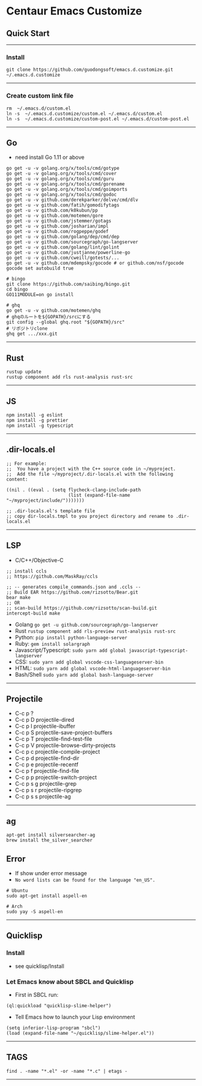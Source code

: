 # Centaur Emacs Customize #

## Quick Start ##

-------------------------------------------------------------------------------

### Install ###
```
git clone https://github.com/guodongsoft/emacs.d.customize.git ~/.emacs.d.customize
```
-------------------------------------------------------------------------------

### Create custom link file ###
```
rm  ~/.emacs.d/custom.el
ln -s  ~/.emacs.d.customize/custom.el ~/.emacs.d/custom.el
ln -s  ~/.emacs.d.customize/custom-post.el ~/.emacs.d/custom-post.el
```

-------------------------------------------------------------------------------

## Go ##

- need install Go 1.11 or above

``` shell
go get -u -v golang.org/x/tools/cmd/gotype
go get -u -v golang.org/x/tools/cmd/cover
go get -u -v golang.org/x/tools/cmd/guru
go get -u -v golang.org/x/tools/cmd/gorename
go get -u -v golang.org/x/tools/cmd/goimports
go get -u -v golang.org/x/tools/cmd/godoc
go get -u -v github.com/derekparker/delve/cmd/dlv
go get -u -v github.com/fatih/gomodifytags
go get -u -v github.com/k0kubun/pp
go get -u -v github.com/motemen/gore
go get -u -v github.com/jstemmer/gotags
go get -u -v github.com/josharian/impl
go get -u -v github.com/rogpeppe/godef
go get -u -v github.com/golang/dep/cmd/dep
go get -u -v github.com/sourcegraph/go-langserver
go get -u -v github.com/golang/lint/golint
go get -u -v github.com/justjanne/powerline-go
go get -u -v github.com/cweill/gotests/...
go get -u -v github.com/mdempsky/gocode # or github.com/nsf/gocode
gocode set autobuild true

# bingo
git clone https://github.com/saibing/bingo.git
cd bingo
GO111MODULE=on go install

# ghq
go get -u -v github.com/motemen/ghq
# ghqのルートを${GOPATH}/srcにする
git config --global ghq.root "${GOPATH}/src"
# リポジトリclone
ghq get .../xxx.git
```

-------------------------------------------------------------------------------

## Rust ##

``` shell
rustup update
rustup component add rls rust-analysis rust-src
```

-------------------------------------------------------------------------------

## JS ##

``` shell
npm install -g eslint 
npm install -g prettier
npm install -g typescript
```

-------------------------------------------------------------------------------

## .dir-locals.el ##

``` emacs-lisp
;; For example:
;;  You have a project with the C++ source code in ~/myproject.
;;  Add the file ~/myproject/.dir-locals.el with the following content:

((nil . ((eval . (setq flycheck-clang-include-path
                       (list (expand-file-name "~/myproject/include/")))))))

;; .dir-locals.el's template file
;; copy dir-locals.tmpl to you project directory and rename to .dir-locals.el                       
```

-------------------------------------------------------------------------------

## LSP ##

- C/C++/Objective-C
``` shell
;; install ccls
;; https://github.com/MaskRay/ccls

;; -- generates compile_commands.json and .ccls --
;; Build EAR https://github.com/rizsotto/Bear.git
bear make
;; OR
;; scan-build https://github.com/rizsotto/scan-build.git
intercept-build make
```
- Golang `go get -u github.com/sourcegraph/go-langserver`
- Rust `rustup component add rls-preview rust-analysis rust-src`
- Python: `pip install python-language-server`
- Ruby:  `gem install solargraph`
- Javascript/Typescript: `sudo yarn add global javascript-typescript-langserver`
- CSS: `sudo yarn add global vscode-css-languageserver-bin`
- HTML: `sudo yarn add global vscode-html-languageserver-bin`
- Bash/Shell `sudo yarn add global bash-language-server`

-------------------------------------------------------------------------------

## Projectile ##

- C-c p ?
- C-c p D projectile-dired
- C-c p I projectile-ibuffer
- C-c p S projectile-save-project-buffers
- C-c p T projectile-find-test-file
- C-c p V projectile-browse-dirty-projects
- C-c p c projectile-compile-project
- C-c p d projectile-find-dir
- C-c p e projectile-recentf
- C-c p f projectile-find-file
- C-c p p projectile-switch-project
- C-c p s g projectile-grep
- C-c p s r projectile-ripgrep
- C-c p s s projectile-ag

-------------------------------------------------------------------------------

## ag ##

``` shell
apt-get install silversearcher-ag
brew install the_silver_searcher
```

## Error ##

- If show under error message
- `No word lists can be found for the language "en_US".`

``` shell
# Ubuntu
sudo apt-get install aspell-en

# Arch
sudo yay -S aspell-en
```

-------------------------------------------------------------------------------

## Quicklisp ##

### Install ###

- see quicklisp/Install

### Let Emacs know about SBCL and Quicklisp ###

- First in SBCL run:

```
(ql:quickload "quicklisp-slime-helper")
```

- Tell Emacs how to launch your Lisp environment

```
(setq inferior-lisp-program "sbcl")
(load (expand-file-name "~/quicklisp/slime-helper.el"))
```

-------------------------------------------------------------------------------

## TAGS ##

``` shell
find . -name "*.el" -or -name "*.c" | etags -
```

-------------------------------------------------------------------------------
